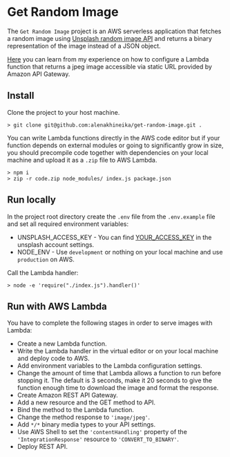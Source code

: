 # Get Random Image

The `Get Random Image` project is an AWS serverless application that fetches a random image using [Unsplash random image API](https://unsplash.com/documentation#get-a-random-photo) and returns a binary representation of the image instead of a JSON object.

[Here](https://alena-khineika.medium.com/serve-images-with-aws-lambda-ffd01abae845) you can learn from my experience on how to configure a Lambda function that returns a jpeg image accessible via static URL provided by Amazon API Gateway.

## Install

Clone the project to your host machine.

```
> git clone git@github.com:alenakhineika/get-random-image.git .
```

You can write Lambda functions directly in the AWS code editor but if your function depends on external modules or going to significantly grow in size, you should precompile code together with dependencies on your local machine and upload it as a `.zip` file to AWS Lambda.

```
> npm i
> zip -r code.zip node_modules/ index.js package.json
```

## Run locally

In the project root directory create the `.env` file from the `.env.example` file and set all required environment variables:

- UNSPLASH_ACCESS_KEY - You can find [YOUR_ACCESS_KEY](https://unsplash.com/documentation#authorization) in the unsplash account settings.
- NODE_ENV - Use `development` or nothing on your local machine and use `production` on AWS.

Call the Lambda handler:

```
> node -e 'require("./index.js").handler()'
```

## Run with AWS Lambda

You have to complete the following stages in order to serve images with Lambda:
- Create a new Lambda function.
- Write the Lambda handler in the virtual editor or on your local machine and deploy code to AWS.
- Add environment variables to the Lambda configuration settings.
- Change the amount of time that Lambda allows a function to run before stopping it. The default is 3 seconds, make it 20 seconds to give the function enough time to download the image and format the response.
- Create Amazon REST API Gateway.
- Add a new resource and the GET method to API.
- Bind the method to the Lambda function.
- Change the method response to `'image/jpeg'`.
- Add `*/*` binary media types to your API settings.
- Use AWS Shell to set the `'contentHandling'` property of the `'IntegrationResponse'` resource to `'CONVERT_TO_BINARY'`.
- Deploy REST API.
